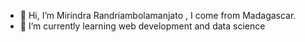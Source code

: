 - 👋 Hi, I’m Mirindra Randriambolamanjato , I come from Madagascar.
- 🌱 I’m currently learning web development and data science


<!---
Myhrindra194/Myhrindra194 is a ✨ special ✨ repository because its `README.md` (this file) appears on your GitHub profile.
You can click the Preview link to take a look at your changes.
--->
